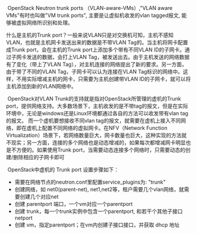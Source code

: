 

​     OpenStack Neutron trunk ports （VLAN-aware-VMs）,"VLAN aware VMs"有时也叫做"VM trunk ports", 主要是让虚拟机收发的vlan tagged报文, 能够被虚拟网络所识别和处理。

什么是主机的Trunk port？一般来说VLAN只是对交换机可知，主机不感知VLAN，也就是主机网卡发送出来的数据是不带VLAN Tag的。当主机将网卡配置成Trunk port，会在主机的Trunk port上添加多个带有不同VLAN ID的子网卡。通过子网卡发送的数据，会打上VLAN Tag，被发送出去。由于主机发送的网络数据有了变化（带上了VLAN Tag），对主机连接的网络提出了新的要求。另一方面，由于带了不同的VLAN Tag，子网卡可以认为连接在VLAN Tag标识的网络中。这样，不用实际增减主机的网卡，只需要为主机创建带VLAN ID的子网卡，就可以将主机添加到新的VLAN网络中。

​     OpenStack对VLAN Trunk的支持就是指对OpenStack所管理的虚机的Trunk port，提供网络支持。大多数场景下，主机收发的是不带tag的报文，但是在实际环境中，无论是windows还是Linux环境都通过各自的方法可以收发带有vlan tag的报文。 而一个虚机要想接收不同vlan tag的报文，就需要在虚机上接入不同网络，即在虚机上配置不同网络的虚拟网卡。在NFV（Network Function Virtualization）场景下，若网络数量巨大，网卡数量也巨大，这种实现的方法就不现实；另一方面，连接的多个网络也是动态增减的，如果每次都增减网卡明显也是不方便的。如果使用Trunk port，当需要动态连接多个网络时，只需要动态的创建/删除相应的子网卡即可

​      OpenStack中虚机的 Trunk port 设置步骤如下：

- 需要在网络节点的neutron.conf里配置service_plugins为: "trunk"
- 创建网络，如 net0(parent-net), net1,net2等，租户需要几个vlan网络，就需要创建几个对应net
- 创建 parentport 端口，一个vm对应一个parentport
- 创建 trunk，每一个trunk实例中包含一个parentport, 和若干个其他子接口netport
- 创建 vm，指定parentport；在vm内创建子接口接口，并获取 dhcp 地址











